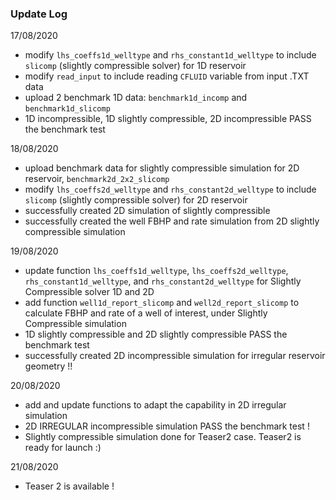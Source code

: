 ### Update Log

17/08/2020
* modify `lhs_coeffs1d_welltype` and `rhs_constant1d_welltype` to include `slicomp` (slightly compressible solver) for 1D reservoir
* modify `read_input` to include reading `CFLUID` variable from input .TXT data
* upload 2 benchmark 1D data: `benchmark1d_incomp` and `benchmark1d_slicomp`
* 1D incompressible, 1D slightly compressible, 2D incompressible PASS the benchmark test

18/08/2020
* upload benchmark data for slightly compressible simulation for 2D reservoir, `benchmark2d_2x2_slicomp`
* modify `lhs_coeffs2d_welltype` and `rhs_constant2d_welltype` to include `slicomp` (slightly compressible solver) for 2D reservoir
* successfully created 2D simulation of slightly compressible
* successfully created the well FBHP and rate simulation from 2D slightly compressible simulation

19/08/2020
* update function `lhs_coeffs1d_welltype`, `lhs_coeffs2d_welltype`, `rhs_constant1d_welltype`, and `rhs_constant2d_welltype` for Slightly Compressible solver 1D and 2D
* add function `well1d_report_slicomp` and `well2d_report_slicomp` to calculate FBHP and rate of a well of interest, under Slightly Compressible simulation
* 1D slightly compressible and 2D slightly compressible PASS the benchmark test
* successfully created 2D incompressible simulation for irregular reservoir geometry !!

20/08/2020
* add and update functions to adapt the capability in 2D irregular simulation
* 2D IRREGULAR incompressible simulation PASS the benchmark test !
* Slightly compressible simulation done for Teaser2 case. Teaser2 is ready for launch :)

21/08/2020
* Teaser 2 is available !
